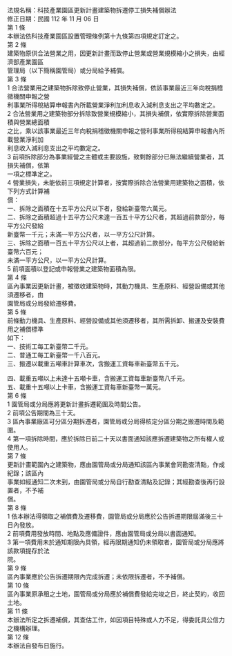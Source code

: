 法規名稱：科技產業園區更新計畫建築物拆遷停工損失補償辦法  
修正日期：民國 112 年 11 月 06 日  
第 1 條  
本辦法依科技產業園區設置管理條例第十九條第四項規定訂定之。  
第 2 條  
建築物原供合法營業之用，因更新計畫而致停止營業或營業規模縮小之損失，由經濟部產業園區  
管理局（以下簡稱園管局）或分局給予補償。  
第 3 條  
1 合法營業用之建築物拆除致停止營業，其損失補償，依該事業最近三年向稅捐稽徵機關申報之營  
利事業所得稅結算申報書內所載營業淨利加利息收入減利息支出之平均數定之。  
2 合法營業用之建築物部分拆除致營業規模縮小，其損失補償，依實際拆除營業面積與營業總面積  
之比，乘以該事業最近三年向稅捐稽徵機關申報之營利事業所得稅結算申報書內所載營業淨利加  
利息收入減利息支出之平均數定之。  
3 前項拆除部分為事業經營之主體或主要設施，致剩餘部分已無法繼續營業者，其損失補償，依第  
一項之標準定之。  
4 營業損失，未能依前三項規定計算者，按實際拆除合法營業用建築物之面積，依下列方式計算補  
償：  
一、拆除之面積在十五平方公尺以下者，發給新臺幣六萬元。  
二、拆除之面積超過十五平方公尺未達一百五十平方公尺者，其超過前款部分，每平方公尺發給  
新臺幣一千元；未滿一平方公尺者，以一平方公尺計算。  
三、拆除之面積一百五十平方公尺以上者，其超過前二款部分，每平方公尺發給新臺幣六百元；  
未滿一平方公尺，以一平方公尺計算。  
5 前項面積以登記或申報營業之建築物面積為限。  
第 4 條  
區內事業因更新計畫，被徵收建築物時，其動力機具、生產原料、經營設備或其他須遷移者，由  
園管局或分局發給遷移費。  
第 5 條  
前條動力機具、生產原料、經營設備或其他須遷移者，其所需拆卸、搬運及安裝費用之補償標準  
如下：  
一、技術工每工新臺幣二千元。  
二、普通工每工新臺幣一千八百元。  
三、搬遷以載重五噸車計算車次，含搬運工資每車新臺幣五千元。  


四、載重五噸以上未達十五噸卡車，含搬運工資每車新臺幣八千元。  
五、載重十五噸以上卡車，含搬運工資每車新臺幣一萬元。  
第 6 條  
1 園管局或分局應將更新計畫拆遷範圍及時間公告。  
2 前項公告期間為三十天。  
3 區內事業廠區可分區分期拆遷者，園管局或分局得核定分區分期之搬遷時間及範圍。  
4 第一項拆除時間，應於拆除日前二十天以書面通知該應拆遷建築物之所有權人或使用人。  
第 7 條  
更新計畫範圍內之建築物，應由園管局或分局通知該區內事業會同勘查清點，作成紀錄；該區內  
事業如經通知二次未到，由園管局或分局自行勘查清點及記錄；其經勘查後再行設置者，不予補  
償。  
第 8 條  
1 依本辦法得領取之補償費及遷移費，園管局或分局應於公告拆遷期限屆滿後三十日內發放。  
2 前項費用發放時間、地點及應備證件，應由園管局或分局以書面通知。  
3 第一項費用未於通知期限內具領，經再限期通知仍未領取者，園管局或分局應將該款項提存於法  
院。  
第 9 條  
區內事業應於公告拆遷期限內完成拆遷；未依限拆遷者，不予補償。  
第 10 條  
區內事業原承租之土地，園管局或分局應於補償費發給完竣之日，終止契約，收回土地。  
第 11 條  
本辦法所定之拆遷補償，其查估工作，如因項目特殊或人力不足，得委託具公信力之機構辦理。  
第 12 條  
本辦法自發布日施行。  


